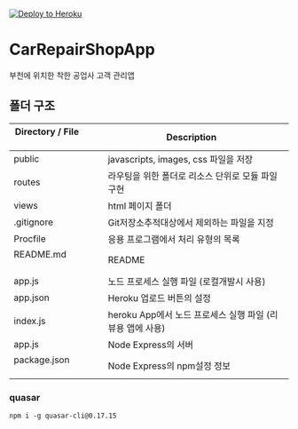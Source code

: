 [![Deploy to Heroku](https://www.herokucdn.com/deploy/button.png)](https://heroku.com/deploy?template=https://github.com/sungkuk5420/CarRepairShopApp/)

# CarRepairShopApp

부천에 위치한 착한 공업사 고객 관리앱

## 폴더 구조

| Directory / File               | Description      |
| ----------------------- | ---------------- |
| public                  | javascripts, images, css 파일을 저장 |
| routes                  | 라우팅을 위한 폴더로 리소스 단위로 모듈 파일 구현 |
| views                  | html 페이지 폴더 |
| .gitignore                  | Git저장소추적대상에서 제외하는 파일을 지정 |
| Procfile                  | 응용 프로그램에서 처리 유형의 목록 |
| README.md                 | README |
| app.js                  | 노드 프로세스 실행 파일 (로컬개발시 사용) |
| app.json                  | Heroku 업로드 버튼의 설정 |
| index.js                  | heroku App에서 노드 프로세스 실행 파일 (리뷰용 앱에 사용) |
| app.js                  | Node Express의 서버 |
| package.json                  | Node Express의 npm설정 정보 |


### quasar

```
npm i -g quasar-cli@0.17.15
```

